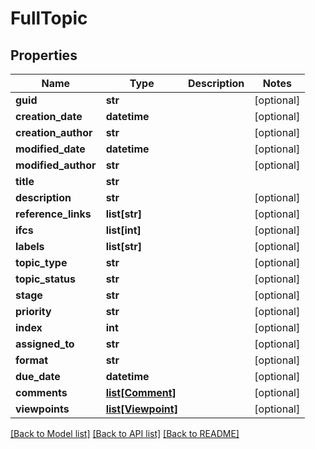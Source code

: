 # FullTopic

## Properties
Name | Type | Description | Notes
------------ | ------------- | ------------- | -------------
**guid** | **str** |  | [optional] 
**creation_date** | **datetime** |  | [optional] 
**creation_author** | **str** |  | [optional] 
**modified_date** | **datetime** |  | [optional] 
**modified_author** | **str** |  | [optional] 
**title** | **str** |  | 
**description** | **str** |  | [optional] 
**reference_links** | **list[str]** |  | [optional] 
**ifcs** | **list[int]** |  | [optional] 
**labels** | **list[str]** |  | [optional] 
**topic_type** | **str** |  | [optional] 
**topic_status** | **str** |  | [optional] 
**stage** | **str** |  | [optional] 
**priority** | **str** |  | [optional] 
**index** | **int** |  | [optional] 
**assigned_to** | **str** |  | [optional] 
**format** | **str** |  | [optional] 
**due_date** | **datetime** |  | [optional] 
**comments** | [**list[Comment]**](Comment.md) |  | [optional] 
**viewpoints** | [**list[Viewpoint]**](Viewpoint.md) |  | [optional] 

[[Back to Model list]](../README.md#documentation-for-models) [[Back to API list]](../README.md#documentation-for-api-endpoints) [[Back to README]](../README.md)


